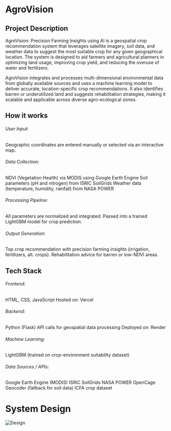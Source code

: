 # AgroVision
## Project Description
AgroVision: Precision Farming Insights using AI is a geospatial crop recommendation system that leverages satellite imagery, soil data, and weather data to suggest the most suitable crop for any given geographical location. The system is designed to aid farmers and agricultural planners in optimizing land usage, improving crop yield, and reducing the overuse of water and fertilizers.

AgroVision integrates and processes multi-dimensional environmental data from globally available sources and uses a machine learning model to deliver accurate, location-specific crop recommendations. It also identifies barren or underutilized land and suggests rehabilitation strategies, making it scalable and applicable across diverse agro-ecological zones.

## How it works
###### User Input: 
Geographic coordinates are entered manually or selected via an interactive map.

###### Data Collection:
NDVI (Vegetation Health) via MODIS using Google Earth Engine
Soil parameters (pH and nitrogen) from ISRIC SoilGrids
Weather data (temperature, humidity, rainfall) from NASA POWER

###### Processing Pipeline:
All parameters are normalized and integrated.
Passed into a trained LightGBM model for crop prediction.

###### Output Generation:
Top crop recommendation with precision farming insights (irrigation, fertilizers, alt. crops).
Rehabilitation advice for barren or low-NDVI areas.

## Tech Stack
###### Frontend: 
HTML, CSS, JavaScript
Hosted on: Vercel

###### Backend: 
Python (Flask)
API calls for geospatial data processing
Deployed on: Render

###### Machine Learning: 
LightGBM (trained on crop-environment suitability dataset)

###### Data Sources / APIs:
Google Earth Engine (MODIS)
ISRIC SoilGrids
NASA POWER
OpenCage Geocoder (fallback for soil data)
ICFA crop dataset

# System Design
![Design](https://github.com/user-attachments/assets/4c3cb6c8-4a85-4a9a-9508-cd01909bfde0)
